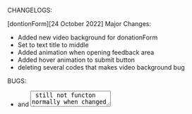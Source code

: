 CHANGELOGS:


[dontionForm][24 October 2022]
Major Changes:

- Added new video background for donationForm
- Set to text title to middle
- Added animation when opening feedback area
- Added hover animation to submit button
- deleting several codes that makes video background bug

BUGS:
- <label> and <textarea> still not functon normally when changed into White/Dark
- Dark mode still broken

=====================================================================================

[donationForm.html] [22 October 2022]
Major Changes:

- Added new feedback <textarea>.
- Added new font (Google Sans Regular.ttf). 
- Changed body font to Google Sans.
- Added Dark/White theme toggle button without javascript.

BUGS: 
- <label> and <textarea> still not functon normally when changed into White/Dark
- Many more. (pls fix it asap)